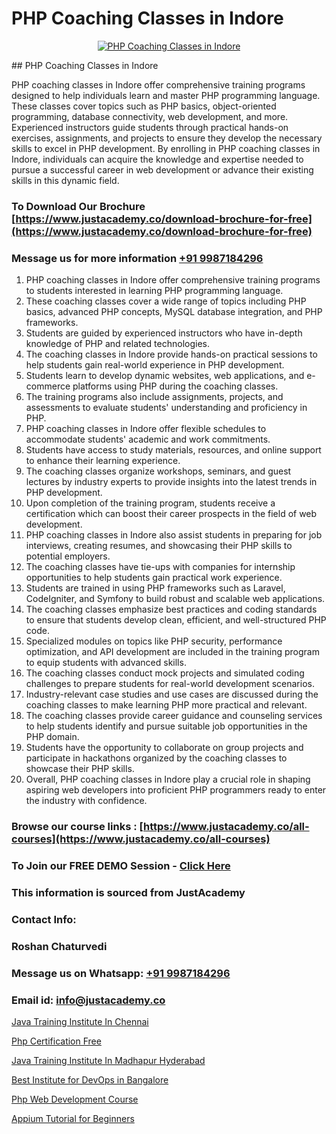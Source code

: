 # PHP Coaching Classes in Indore

<p align="center">
  <a href="https://justacademy.co/course-detail/php-training">
    <img src="https://justacademy.co/storage2/course_image/1676637155_course_image.webp" alt="PHP Coaching Classes in Indore">
  </a>
</p>
## PHP Coaching Classes in Indore

PHP coaching classes in Indore offer comprehensive training programs designed to help individuals learn and master PHP programming language. These classes cover topics such as PHP basics, object-oriented programming, database connectivity, web development, and more. Experienced instructors guide students through practical hands-on exercises, assignments, and projects to ensure they develop the necessary skills to excel in PHP development. By enrolling in PHP coaching classes in Indore, individuals can acquire the knowledge and expertise needed to pursue a successful career in web development or advance their existing skills in this dynamic field.
### To Download Our Brochure [https://www.justacademy.co/download-brochure-for-free](https://www.justacademy.co/download-brochure-for-free)
### Message us for more information [+91 9987184296](https://api.whatsapp.com/send?phone=919987184296)
1) PHP coaching classes in Indore offer comprehensive training programs to students interested in learning PHP programming language.
2) These coaching classes cover a wide range of topics including PHP basics, advanced PHP concepts, MySQL database integration, and PHP frameworks.
3) Students are guided by experienced instructors who have in-depth knowledge of PHP and related technologies.
4) The coaching classes in Indore provide hands-on practical sessions to help students gain real-world experience in PHP development.
5) Students learn to develop dynamic websites, web applications, and e-commerce platforms using PHP during the coaching classes.
6) The training programs also include assignments, projects, and assessments to evaluate students' understanding and proficiency in PHP.
7) PHP coaching classes in Indore offer flexible schedules to accommodate students' academic and work commitments.
8) Students have access to study materials, resources, and online support to enhance their learning experience.
9) The coaching classes organize workshops, seminars, and guest lectures by industry experts to provide insights into the latest trends in PHP development.
10) Upon completion of the training program, students receive a certification which can boost their career prospects in the field of web development.
11) PHP coaching classes in Indore also assist students in preparing for job interviews, creating resumes, and showcasing their PHP skills to potential employers.
12) The coaching classes have tie-ups with companies for internship opportunities to help students gain practical work experience.
13) Students are trained in using PHP frameworks such as Laravel, CodeIgniter, and Symfony to build robust and scalable web applications.
14) The coaching classes emphasize best practices and coding standards to ensure that students develop clean, efficient, and well-structured PHP code.
15) Specialized modules on topics like PHP security, performance optimization, and API development are included in the training program to equip students with advanced skills.
16) The coaching classes conduct mock projects and simulated coding challenges to prepare students for real-world development scenarios.
17) Industry-relevant case studies and use cases are discussed during the coaching classes to make learning PHP more practical and relevant.
18) The coaching classes provide career guidance and counseling services to help students identify and pursue suitable job opportunities in the PHP domain.
19) Students have the opportunity to collaborate on group projects and participate in hackathons organized by the coaching classes to showcase their PHP skills.
20) Overall, PHP coaching classes in Indore play a crucial role in shaping aspiring web developers into proficient PHP programmers ready to enter the industry with confidence.

### Browse our course links : [https://www.justacademy.co/all-courses](https://www.justacademy.co/all-courses) 
### To Join our FREE DEMO Session - [Click Here](https://www.justacademy.co/register-for-course-demo)


### This information is sourced from JustAcademy
### Contact Info:
### Roshan Chaturvedi
### Message us on Whatsapp: [+91 9987184296](https://api.whatsapp.com/send?phone=919987184296)
### Email id: [info@justacademy.co](mailto:info@justacademy.co)
                
[Java Training Institute In Chennai](https://www.linkedin.com/pulse/java-training-institute-chennai-justacademy-chicago-vgqef?trackingId=4C5GMHjv01zq5d034ipyZA%3D%3D&lipi=urn%3Ali%3Apage%3Ad_flagship3_company_admin%3BXfdKLa%2BZRG%2B541nAJnPQxg%3D%3D)

[Php Certification Free](https://www.linkedin.com/pulse/php-certification-free-justacademy-berlin-mmx2e?trackingId=Y7GzCklTFKd3ZdshToWz7A%3D%3D&lipi=urn%3Ali%3Apage%3Ad_flagship3_company_admin%3BWtIq9U3gRByMpXlbn9mh%2Bw%3D%3D)

[Java Training Institute In Madhapur Hyderabad](https://medium.com/@akanshapatil/java-training-institute-in-madhapur-hyderabad-46e591367eac)

[Best Institute for DevOps in Bangalore](https://medium.com/@ranemanish460/best-institute-for-devops-in-bangalore-a2c285e3b1ff)

[Php Web Development Course](https://justacademyin.github.io/justacademy/php-web-development-course)

[Appium Tutorial for Beginners](https://justacademyin.github.io/justacademy/appium-tutorial-for-beginners)

